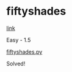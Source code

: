 # fiftyshades

[link](https://open.kattis.com/problems/fiftyshades)

Easy - 1.5

[fiftyshades.py](fiftyshades.py)

Solved!